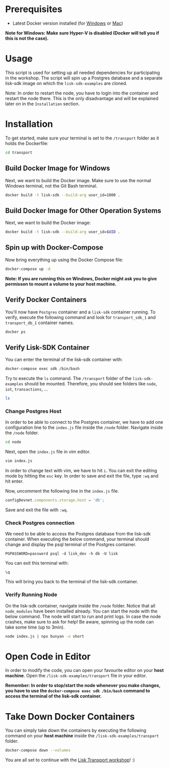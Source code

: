 # Prerequisites
- Latest Docker version installed (for [Windows](https://docs.docker.com/docker-for-windows/install/) or [Mac](https://docs.docker.com/v17.12/docker-for-mac/install/))

**Note for Windows: Make sure Hyper-V is disabled (Docker will tell you if this is not the case).**

# Usage
This script is used for setting up all needed dependencies for participating in the workshop. 
The script will spin up a Postgres database and a separate lisk-sdk image on which the `lisk-sdk-examples` are cloned.

Note: In order to restart the node, you have to login into the container and restart the node there. This is the only disadvantage and will be explained later on in the `Installation` section.

# Installation
To get started, make sure your terminal is set to the `/transport` folder as it holds the Dockerfile:

```bash
cd transport
```

## Build Docker Image for Windows
Next, we want to build the Docker image.
Make sure to use the normal Windows terminal, not the Git Bash terminal.
```bash
docker build -t lisk-sdk --build-arg user_id=1000 .
```

## Build Docker Image for Other Operation Systems
Next, we want to build the Docker image:
```bash
docker build -t lisk-sdk --build-arg user_id=$UID .
```

## Spin up with Docker-Compose
Now bring everything up using the Docker Compose file:
```bash
docker-compose up -d
```

**Note: If you are running this on Windows, Docker might ask you to give permisson to mount a volume to your host machine.**

## Verify Docker Containers 
You'll now have `Postgres` container and a `lisk-sdk` container running.
To verify, execute the following command and look for `transport_sdk_1` and `transport_db_1` container names.

```bash
docker ps
```

## Verify Lisk-SDK Container
You can enter the terminal of the lisk-sdk container with:

```bash
docker-compose exec sdk /bin/bash
```

Try to execute the `ls` command. The `/transport` folder of the `lisk-sdk-examples` should be mounted.
Therefore, you should see folders like `node`, `iot`, `transactions`, ...
```bash
ls
```

### Change Postgres Host
In order to be able to connect to the Postgres container, we have to add one configuration line to the `index.js` file inside the `/node` folder. Navigate inside the `/node` folder.

```bash
cd node
```

Next, open the `index.js` file in vim editor.

```bash
vim index.js
```

In order to change text with vim, we have to hit `i`.
You can exit the editing mode by hitting the `esc` key.
In order to save and exit the file, type `:wq` and hit enter.

Now, uncomment the following line in the `index.js` file.

```js
configDevnet.components.storage.host = 'db';
```

Save and exit the file with `:wq`.

### Check Postgres connection
We need to be able to access the Postgres database from the lisk-sdk container.
When executing the below command, your terminal should change and display the psql terminal of the Postgres container.
```
PGPASSWORD=password psql -d lisk_dev -h db -U lisk
```

You can exit this terminal with:
```
\q
```
This will bring you back to the terminal of the lisk-sdk container.

### Verify Running Node
On the lisk-sdk container, navigate inside the `/node` folder. Notice that all `node_modules` have been installed already.
You can start the node with the below command. The node will start to run and print logs.
In case the node crashes, make sure to ask for help! Be aware, spinning up the node can take some time (up to 3min).

```bash
node index.js | npx bunyan -o short
```

# Open Code in Editor
In order to modify the code, you can open your favourite editor on your **host machine**.
Open the `/lisk-sdk-examples/transport` file in your editor.

**Remember: In order to stop/start the node whenever you make changes, you have to use the `docker-compose exec sdk /bin/bash` command to access the terminal of the lisk-sdk container.**

# Take Down Docker Containers
You can simply take down the containers by executing the following command on your **host machine** inside the `/lisk-sdk-examples/transport` folder.

```sh
docker-compose down --volumes
```

You are all set to continue with the [Lisk Transport workshop](./Workshop2.adoc)! :)